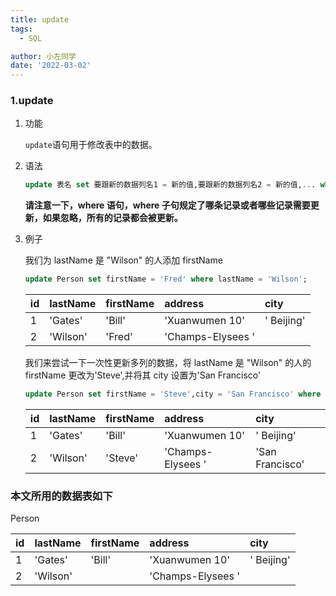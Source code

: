 ```yaml
---
title: update
tags:
  - SQL

author: 小左同学
date: '2022-03-02'
---
```


### 1.update

1. 功能

   `update`语句用于修改表中的数据。

2. 语法

   ```sql
   update 表名 set 要跟新的数据列名1 = 新的值,要跟新的数据列名2 = 新的值,... where 列名 = 值
   ```

   **请注意一下，where 语句，where 子句规定了哪条记录或者哪些记录需要更新，如果忽略，所有的记录都会被更新。**

3. 例子

   我们为 lastName 是 "Wilson" 的人添加 firstName

   ```sql
   update Person set firstName = 'Fred' where lastName = 'Wilson';
   ```

   | id  | lastName | firstName | address           | city       |
   | :-- | :------- | :-------- | :---------------- | :--------- |
   | 1   | 'Gates'  | 'Bill'    | 'Xuanwumen 10'    | ' Beijing' |
   | 2   | 'Wilson' | 'Fred'    | 'Champs-Elysees ' |            |

   我们来尝试一下一次性更新多列的数据，将 lastName 是 "Wilson" 的人的 firstName 更改为'Steve',并将其 city 设置为'San Francisco'

   ```sql
   update Person set firstName = 'Steve',city = 'San Francisco' where lastName = 'Wilson';
   ```

   | id  | lastName | firstName | address           | city            |
   | :-- | :------- | :-------- | :---------------- | :-------------- |
   | 1   | 'Gates'  | 'Bill'    | 'Xuanwumen 10'    | ' Beijing'      |
   | 2   | 'Wilson' | 'Steve'   | 'Champs-Elysees ' | 'San Francisco' |

### 本文所用的数据表如下

Person

| id  | lastName | firstName | address           | city       |
| :-- | :------- | :-------- | :---------------- | :--------- |
| 1   | 'Gates'  | 'Bill'    | 'Xuanwumen 10'    | ' Beijing' |
| 2   | 'Wilson' |           | 'Champs-Elysees ' |            |
